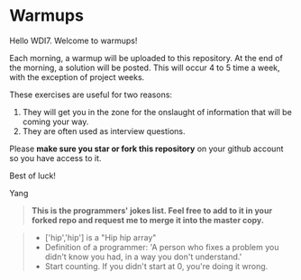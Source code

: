 # Warmups

Hello WDI7. Welcome to warmups!

Each morning, a warmup will be uploaded to this repository. At the end of the morning, a solution will be posted. This will occur 4 to 5 time a week, with the exception of project weeks.

These exercises are useful for two reasons:

1. They will get you in the zone for the onslaught of information that will be coming your way.
2. They are often used as interview questions.

Please **make sure you star or fork this repository** on your github account so you have access to it.

Best of luck!

Yang

> **This is the programmers' jokes list. Feel free to add to it in your forked repo and request me to merge it into the master copy.**

> - ['hip','hip'] is a "Hip hip array"
> - Definition of a programmer: 'A person who fixes a problem you didn't know you had, in a way you don't understand.'
> - Start counting. If you didn't start at 0, you're doing it wrong.
